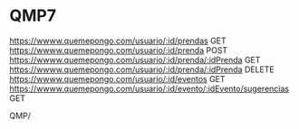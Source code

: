 # QMP7
https://wwww.quemepongo.com/usuario/:id/prendas GET <br>
https://wwww.quemepongo.com/usuario/:id/prenda POST<br>
https://wwww.quemepongo.com/usuario/:id/prenda/:idPrenda GET<br>
https://wwww.quemepongo.com/usuario/:id/prenda/:idPrenda DELETE<br>
https://wwww.quemepongo.com/usuario/:id/eventos GET<br>
https://wwww.quemepongo.com/usuario/:id/evento/:idEvento/sugerencias GET<br>


QMP/
